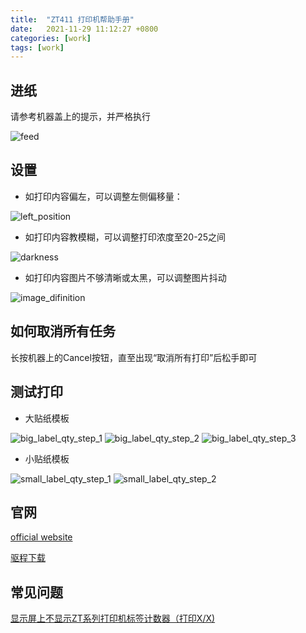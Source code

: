 ```yaml
---
title:  "ZT411 打印机帮助手册"
date:   2021-11-29 11:12:27 +0800
categories: [work]
tags: [work]
---
```

## 进纸

请参考机器盖上的提示，并严格执行

![feed](/assets/image/feed.jpg)

## 设置

* 如打印内容偏左，可以调整左侧偏移量：

![left_position](/assets/image/left_position.png)

* 如打印内容教模糊，可以调整打印浓度至20-25之间

![darkness](/assets/image/darkness.png)

* 如打印内容图片不够清晰或太黑，可以调整图片抖动

![image_difinition](/assets/image/image_difinition.png)

## 如何取消所有任务

长按机器上的Cancel按钮，直至出现“取消所有打印”后松手即可

## 测试打印

* 大贴纸模板

![big_label_qty_step_1](/assets/image/big_label_qty_step_1.png)
![big_label_qty_step_2](/assets/image/big_label_qty_step_2.png)
![big_label_qty_step_3](/assets/image/big_label_qty_step_3.png)

* 小贴纸模板

![small_label_qty_step_1](/assets/image/small_label_qty_step_1.png)
![small_label_qty_step_2](/assets/image/small_label_qty_step_2.png)

## 官网

[official website ](http://www.zebra-barcode.cn/printer/Zebra-ZT411.html)

[驱程下载](https://www.zebra.cn/us/en/support-downloads/printers/passive-rfid/zt411.html)

## 常见问题

[显示屏上不显示ZT系列打印机标签计数器（打印X/X)](https://supportcommunity.zebra.cn/s/article/ZT-Series-Printer-Label-Counter-Printing-x-of-x-is-not-present-on-display)
